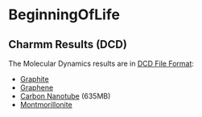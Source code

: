 # BeginningOfLife

## Charmm Results (DCD)
The Molecular Dynamics results are in [DCD File Format](https://userguide.mdanalysis.org/stable/formats/reference/dcd.html):
- [Graphite](https://annadu.org/BeginningOfLife/dcd/GI10_8WB_TM_3OM-100.dcd)
- [Graphene](https://annadu.org/BeginningOfLife/dcd/GE10_8WB_TM_3OM-56.dcd)
- [Carbon Nanotube](https://annadu.org/BeginningOfLife/dcd/CNT_15WB_6M-100.dcd) (635MB)
- [Montmorillonite](https://annadu.org/BeginningOfLife/dcd/montmorillonite50x50x50_6oligomers-15.dcd) 
